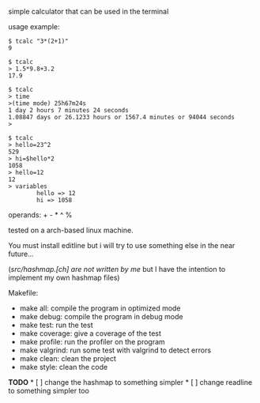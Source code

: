 simple calculator that can be used in the terminal 

usage example:
```
$ tcalc "3*(2+1)"
9
```
```
$ tcalc
> 1.5*9.8+3.2
17.9
```
```
$ tcalc
> time
>(time mode) 25h67m24s
1 day 2 hours 7 minutes 24 seconds
1.08847 days or 26.1233 hours or 1567.4 minutes or 94044 seconds
>
```

```
$ tcalc
> hello=23^2
529
> hi=$hello*2
1058
> hello=12
12
> variables
        hello => 12
        hi => 1058
```

operands: + - * ^ %

tested on a arch-based linux machine.

You must install editline but i will try to use something else in the near future...


(*src/hashmap.[ch] are not written by me* but I have the intention to implement
my own hashmap files)


Makefile:
- make all: compile the program in optimized mode
- make debug: compile the program in debug mode
- make test: run the test
- make coverage: give a coverage of the test
- make profile: run the profiler on the program
- make valgrind: run some test with valgrind to detect errors
- make clean: clean the project
- make style: clean the code 

**TODO**
      * [ ] change the hashmap to something simpler
      * [ ] change readline to something simpler too
